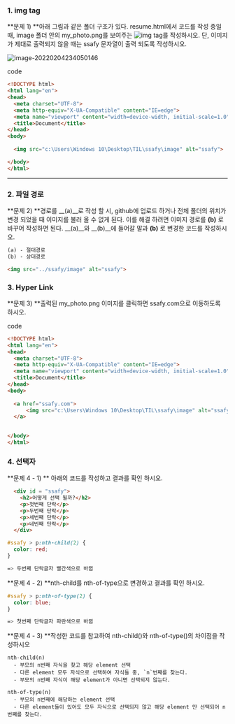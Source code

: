 ### 1. img tag

**문제 1) **아래 그림과 같은 폴더 구조가 있다. resume.html에서 코드를 작성 중일 때, image 폴더 안의 my_photo.png를 보여주는 ![img]() tag를 작성하시오. 단, 이미지가 제대로 출력되지 않을 때는 ssafy 문자열이 출력 되도록 작성하시오.



![image-20220204234050146](C:\Users\kjmk1\AppData\Roaming\Typora\typora-user-images\image-20220204234050146.png)



code

```html
<!DOCTYPE html>
<html lang="en">
<head>
  <meta charset="UTF-8">
  <meta http-equiv="X-UA-Compatible" content="IE=edge">
  <meta name="viewport" content="width=device-width, initial-scale=1.0">
  <title>Document</title>
</head>
<body>
  
  <img src="c:\Users\Windows 10\Desktop\TIL\ssafy\image" alt="ssafy">

</body>
</html>
```



---



### 2. 파일 경로

**문제 2) **경로를 __(a)__로 작성 할 시, github에 업로드 하거나 전체 폴더의 위치가 변경 되었을 때 이미지를 불러 올 수 없게 된다. 이를 해결 하려면 이미지 경로를 __(b)__ 로 바꾸어 작성하면 된다. __(a)__와 __(b)__에 들어갈 말과 __(b)__ 로 변경한 코드를 작성하시오. 



```html
(a) - 절대경로
(b) - 상대경로

<img src="../ssafy/image" alt="ssafy">
```



### 3. Hyper Link

**문제 3) **출력된 my_photo.png 이미지를 클릭하면 ssafy.com으로 이동하도록 하시오.



code

```html
<!DOCTYPE html>
<html lang="en">
<head>
  <meta charset="UTF-8">
  <meta http-equiv="X-UA-Compatible" content="IE=edge">
  <meta name="viewport" content="width=device-width, initial-scale=1.0">
  <title>Document</title>
</head>
<body>
  
  <a href="ssafy.com">
      <img src="c:\Users\Windows 10\Desktop\TIL\ssafy\image" alt="ssafy">
  </a>
  	

</body>
</html>
```



### 4. 선택자

**문제 4 - 1) ** 아래의 코드를 작성하고 결과를 확인 하시오.

```html
  <div id = "ssafy">
    <h2>어떻게 선택 될까?</h2>
    <p>첫번째 단락</p>
    <p>두번째 단락</p>
    <p>세번째 단락</p>
    <p>네번째 단락</p>
  </div>
```

```css
#ssafy > p:nth-child(2) {
  color: red;
}

=> 두번째 단락글자 빨간색으로 바뀜
```



**문제 4 - 2) **nth-child를 nth-of-type으로 변경하고 결과를 확인 하시오.

```css
#ssafy > p:nth-of-type(2) {
  color: blue;
}

=> 첫번째 단락글자 파란색으로 바뀜
```



**문제 4 - 3) **작성한 코드를 참고하여 nth-child()와 nth-of-type()의 차이점을 작성하시오

```
nth-child(n)
  - 부모의 n번째 자식을 찾고 해당 element 선택
  - 다른 element 모두 자식으로 선택하여 자식들 중, `n`번째를 찾는다.
  - 부모의 n번째 자식이 해당 element가 아니면 선택되지 않는다.

nth-of-type(n)
  - 부모의 n번째에 해당하는 element 선택
  - 다른 element들이 있어도 모두 자식으로 선택되지 않고 해당 element 만 선택되어 n번째를 찾는다.
```

